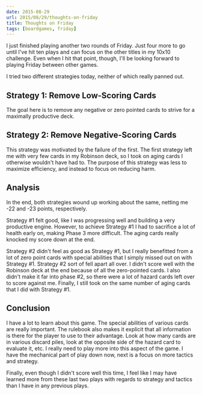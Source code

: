 ```yaml
---
date: 2015-08-29
url: 2015/08/29/thoughts-on-friday
title: Thoughts on Friday
tags: [boardgames, friday]
---
```


I just finished playing another two rounds of Friday.  Just four more to go until I've hit ten plays and can
focus on the other titles in my 10x10 challenge.  Even when I hit that point, though, I'll be looking forward
to playing Friday between other games.

I tried two different strategies today, neither of which really panned out.

## Strategy 1: Remove Low-Scoring Cards
The goal here is to remove any negative or zero pointed cards to strive for a maximally productive deck.

## Strategy 2: Remove Negative-Scoring Cards
This strategy was motivated by the failure of the first.  The first strategy left me with very few cards
in my Robinson deck, so I took on aging cards I otherwise wouldn't have had to.  The purpose of this strategy
was less to maximize efficiency, and instead to focus on reducing harm.

## Analysis
In the end, both strategies wound up working about the same, netting me -22 and -23 points, respectively.

Strategy #1 felt good, like I was progressing well and building a very productive engine.  However,
to achieve Strategy #1 I had to sacrifice a lot of health early on, making Phase 3 more difficult.  The
aging cards really knocked my score down at the end.

Strategy #2 didn't feel as good as Strategy #1, but I really benefitted from a lot of zero point cards with
special abilities that I simply missed out on with Strategy #1.  Strategy #2 sort of fell apart all over.
I didn't score well with the Robinson deck at the end because of all the zero-pointed cards.  I also didn't
make it far into phase #2, so there were a lot of hazard cards left over to score against me.  Finally,
I still took on the same number of aging cards that I did with Strategy #1.

## Conclusion
I have a lot to learn about this game.
The special abilities of various cards are really important.  The rulebook also makes it explicit that all
information is there for the player to use to their advantage.  Look at how many cards are in various
discard piles, look at the opposite side of the hazard card to evaluate it, etc.  I really need to play
more into this aspect of the game.  I have the mechanical part of play down now, next is a focus on more
tactics and strategy.

Finally, even though I didn't score well this time, I feel like I may have learned more from these last two plays
with regards to strategy and tactics than I have in any previous plays.
